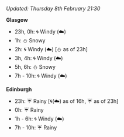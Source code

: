 *Updated: Thursday 8th February 21:30*

**Glasgow**

* 23h, 0h: :cyclone: Windy (:cloud:)
* 1h: :snowman: Snowy
* 2h: :cyclone: Windy (:cloud:) [:snowman: as of 23h]
* 3h, 4h: :cyclone: Windy (:cloud:)
* 5h, 6h: :snowman: Snowy
* 7h - 10h: :cyclone: Windy (:cloud:)

**Edinburgh**

* 23h: :umbrella: Rainy [:cyclone:(:cloud:) as of 16h, :umbrella: as of 23h]
* 0h: :umbrella: Rainy
* 1h - 6h: :cyclone: Windy (:cloud:)
* 7h - 10h: :umbrella: Rainy
